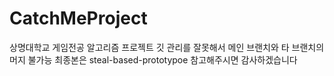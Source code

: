 # CatchMeProject
상명대학교 게임전공 알고리즘 프로젝트
깃 관리를 잘못해서 메인 브랜치와 타 브랜치의 머지 불가능
최종본은 steal-based-prototypoe 참고해주시면 감사하겠습니다
